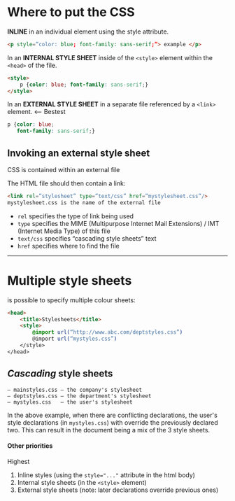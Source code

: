 # Where to put the CSS
**INLINE** in an individual element using the style attribute.
```html
<p style=”color: blue; font-family: sans-serif;”> example </p>
```

In an **INTERNAL STYLE SHEET** inside of the `<style>` element within the `<head>` of the file.
```html
<style>
	p {color: blue; font-family: sans-serif;}
</style>
```

In an **EXTERNAL STYLE SHEET** in a separate file referenced by a `<link>` element. <-- Bestest
```css
p {color: blue;
   font-family: sans-serif;}
```
## Invoking an external style sheet
CSS is contained within an external file

The HTML file should then contain a link:
```html
<link rel=”stylesheet” type=”text/css” href=”mystylesheet.css”/>
mystylesheet.css is the name of the external file
```
-  `rel` specifies the type of link being used
-  `type` specifies the MIME (Multipurpose Internet Mail Extensions) / IMT (Internet Media Type) of this file
-  `text/css` specifies “cascading style sheets” text
-  `href` specifies where to find the file

---
# Multiple style sheets
is possible to specify multiple colour sheets:
```html
<head>
	<title>Stylesheets</title>
	<style>
		@import url(“http://www.abc.com/deptstyles.css”)
		@import url(“mystyles.css”)
	</style>
</head>
```
## *Cascading* style sheets
```
– mainstyles.css – the company's stylesheet
– deptstyles.css – the department's stylesheet
– mystyles.css   – the user's stylesheet
```
In the above example, when there are conflicting declarations, the user's style declarations (in `mystyles.css`) with override the previously declared two. This can result in the document being a mix of the 3 style sheets.

#### Other priorities
Highest
1. Inline styles (using the `style="..."` attribute in the html body)
2. Internal style sheets (in the `<style>` element)
3. External style sheets (note: later declarations override previous ones)